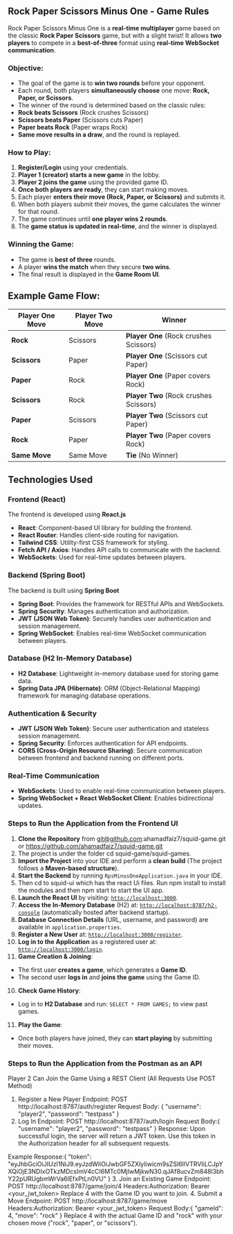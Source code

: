 ## Rock Paper Scissors Minus One - Game Rules

Rock Paper Scissors Minus One is a **real-time multiplayer** game based on the classic **Rock Paper Scissors** game, but
with a slight twist!
It allows **two players** to compete in a **best-of-three** format using **real-time WebSocket communication**.

### Objective:

- The goal of the game is to **win two rounds** before your opponent.
- Each round, both players **simultaneously choose** one move: **Rock, Paper, or Scissors**.
- The winner of the round is determined based on the classic rules:
- **Rock beats Scissors** (Rock crushes Scissors)
- **Scissors beats Paper** (Scissors cuts Paper)
- **Paper beats Rock** (Paper wraps Rock)
- **Same move results in a draw**, and the round is replayed.

### How to Play:

1. **Register/Login** using your credentials.
2. **Player 1 (creator) starts a new game** in the lobby.
3. **Player 2 joins the game** using the provided game ID.
4. **Once both players are ready**, they can start making moves.
5. Each player **enters their move (Rock, Paper, or Scissors)** and submits it.
6. When both players submit their moves, the game calculates the winner for that round.
7. The game continues until **one player wins 2 rounds**.
8. The **game status is updated in real-time**, and the winner is displayed.

### Winning the Game:

- The game is **best of three** rounds.
- A player **wins the match** when they secure **two wins**.
- The final result is displayed in the **Game Room UI**.

## Example Game Flow:

| **Player One Move** | **Player Two Move** | **Winner**                              |
|---------------------|---------------------|-----------------------------------------|
| **Rock**            | Scissors            | **Player One**  (Rock crushes Scissors) |
| **Scissors**        | Paper               | **Player One**  (Scissors cut Paper)    |
| **Paper**           | Rock                | **Player One**  (Paper covers Rock)     |
| **Scissors**        | Rock                | **Player Two**  (Rock crushes Scissors) |
| **Paper**           | Scissors            | **Player Two**  (Scissors cut Paper)    |
| **Rock**            | Paper               | **Player Two**  (Paper covers Rock)     |
| **Same Move**       | Same Move           | **Tie** (No Winner)                     |


## Technologies Used

### Frontend (React)

The frontend is developed using **React.js**

- **React**: Component-based UI library for building the frontend.
- **React Router**: Handles client-side routing for navigation.
- **Tailwind CSS**: Utility-first CSS framework for styling.
- **Fetch API / Axios**: Handles API calls to communicate with the backend.
- **WebSockets**: Used for real-time updates between players.

### Backend (Spring Boot)

The backend is built using **Spring Boot**

- **Spring Boot**: Provides the framework for RESTful APIs and WebSockets.
- **Spring Security**: Manages authentication and authorization.
- **JWT (JSON Web Token)**: Securely handles user authentication and session management.
- **Spring WebSocket**: Enables real-time WebSocket communication between players.

### Database (H2 In-Memory Database)

- **H2 Database**: Lightweight in-memory database used for storing game data.
- **Spring Data JPA (Hibernate)**: ORM (Object-Relational Mapping) framework for managing database operations.

### Authentication & Security

- **JWT (JSON Web Token)**: Secure user authentication and stateless session management.
- **Spring Security**: Enforces authentication for API endpoints.
- **CORS (Cross-Origin Resource Sharing)**: Secure communication between frontend and backend running on
  different ports.

### Real-Time Communication

- **WebSockets**: Used to enable real-time communication between players.
- **Spring WebSocket + React WebSocket Client**: Enables bidirectional updates.

### Steps to Run the Application from the Frontend UI

1. **Clone the Repository** from git@github.com:ahamadfaiz7/squid-game.git or https://github.com/ahamadfaiz7/squid-game.git
2. The project is under the folder cd squid-game/squid-games.
4. **Import the Project** into your IDE and perform a **clean build** (The project follows a **Maven-based structure**).
5. **Start the Backend** by running `RpsMinusOneApplication.java` in your IDE.
6. Then cd to squid-ui which has the react Ui files. Run npm install to install the modules and then npm start to start the UI app.
7. **Launch the React UI** by visiting: [`http://localhost:3000`](http://localhost:3000).
8. **Access the In-Memory Database** (H2) at: [`http://localhost:8787/h2-console`](http://localhost:8787/h2-console) (automatically hosted after backend startup).
9. **Database Connection Details** (URL, username, and password) are available in `application.properties`.
10. **Register a New User** at: [`http://localhost:3000/register`](http://localhost:3000/register).
11. **Log in to the Application** as a registered user at: [`http://localhost:3000/login`](http://localhost:3000/login).
12. **Game Creation & Joining**:
 - The first user **creates a game**, which generates a **Game ID**.
 - The second user **logs in** and **joins the game** using the Game ID.
10. **Check Game History**:
- Log in to **H2 Database** and run: `SELECT * FROM GAMES;` to view past games.
11. **Play the Game**:
- Once both players have joined, they can **start playing** by submitting their moves.


### Steps to Run the Application from the Postman as an API
Player 2 Can Join the Game Using a REST Client (All Requests Use POST Method)
1. Register a New Player
   Endpoint: POST http://localhost:8787/auth/register
   Request Body:
   {
   "username": "player2",
   "password": "testpass"
   }
2. Log In
   Endpoint: POST http://localhost:8787/auth/login
   Request Body:{
   "username": "player2",
   "password": "testpass"
   }
   Response:
   Upon successful login, the server will return a JWT token. Use this token in the Authorization header for all subsequent requests.

Example Response:{
"token": "eyJhbGciOiJIUzI1NiJ9.eyJzdWIiOiJwbGF5ZXIyIiwicm9sZSI6IlVTRVIiLCJpYXQiOjE3NDIxOTkzMDcsImV4cCI6MTc0MjIwMjkwN30.qJAf8ucvZm848l3bhY22pURUgbmWrVa6lEfxPtLn0VU"
}
3. Join an Existing Game
   Endpoint: POST http://localhost:8787/game/join/4
   Headers:Authorization: Bearer <your_jwt_token>
   Replace 4 with the Game ID you want to join.
4. Submit a Move
   Endpoint: POST http://localhost:8787/game/move
   Headers:Authorization: Bearer <your_jwt_token>
   Request Body:{
   "gameId": 4,
   "move": "rock"
   }
   Replace 4 with the actual Game ID and "rock" with your chosen move ("rock", "paper", or "scissors").


